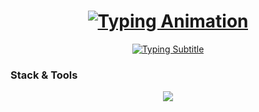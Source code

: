 <h1 align="center">
  <a href="https://fakecrime.bio/rlx" target="_blank">
    <img src="https://readme-typing-svg.demolab.com?font=Fira+Code&weight=600&size=26&duration=2000&pause=500&color=6F42C1&center=true&vCenter=true&width=460&height=50&lines=Hi+there%2C+I'm+skywawe;[clicklable]" alt="Typing Animation" />
  </a>
</h1>

<p align="center">
  <a href="https://git.io/typing-svg">
    <img src="https://readme-typing-svg.demolab.com?font=Fira+Code&weight=500&size=14&duration=3000&pause=1000&color=7E3ACE&center=true&vCenter=true&width=500&lines=Working+on+secret+wrapper;Learning+reverse+engineering;Building+cool+stuff+with+code" alt="Typing Subtitle" />
  </a>
</p>



### Stack & Tools
<div align="center">
    <img src="https://skillicons.dev/icons?i=cs,c,py,js,dotnet,visualstudio,vscode,pycharm,github,git,docker,linux" />
</div>
